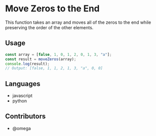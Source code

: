 # Move Zeros to the End

This function takes an array and moves all of the zeros to the end while preserving the order of the other elements.

## Usage

```javascript
const array = [false, 1, 0, 1, 2, 0, 1, 3, "a"];
const result = moveZeros(array);
console.log(result);
// Output: [false, 1, 1, 2, 1, 3, "a", 0, 0]
```

## Languages

- javascript
- python

## Contributors

- @omega
